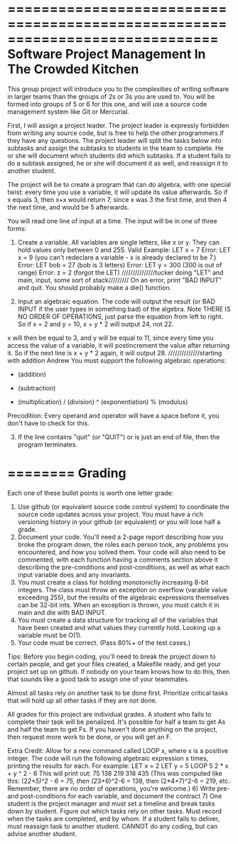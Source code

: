 =============================================================================
						Software Project Management
						  In The Crowded Kitchen
=============================================================================

This group project will introduce you to the complexities of writing software
in larger teams than the groups of 2s or 3s you are used to. You will be
formed into groups of 5 or 6 for this one, and will use a source code
management system like Git or Mercurial. 

First, I will assign a project leader. The project leader is expressly
forbidden from writing any source code, but is free to help the other
programmers if they have any questions. The project leader will split the
tasks below into subtasks and assign the subtasks to students in the team to
complete. He or she will document which students did which subtasks. If a
student fails to do a subtask assigned, he or she will document it as well,
and reassign it to another student.

The project will be to create a program that can do algebra, with one special
twist: every time you use a variable, it will update its value afterwards. So
if x equals 3, then x+x would return 7, since x was 3 the first time, and then
4 the next time, and would be 5 afterwards.

You will read one line of input at a time. The input will be in one of three
forms:
1) Create a variable. All variables are single letters, like x or y. They can
hold values only between 0 and 255.
Valid Example: LET x = 7
Error: LET x = 9 (you can't redeclare a variable - x is already declared to be 7.)
Error: LET bob = 27 (bob is 3 letters)
Error: LET y = 300 (300 is out of range)
Error: z = 2 (forgot the LET)
///////////////tucker doing "LET" and main, input, some sort of stack/////////
On an error, print "BAD INPUT" and quit. You should probably make a die()
function.

2) Input an algebraic equation. The code will output the result (or BAD INPUT
if the user types in something bad) of the algebra. Note THERE IS NO ORDER OF
OPERATIONS, just parse the equation from left to right.
So if x = 2 and y = 10, x + y * 2 will output 24, not 22.

x will then be equal to 3, and y will be equal to 11, since every time you
access the value of a variable, it will postincrement the value after returning
it. So if the next line is x + y * 2 again, it will output 28.
//////////////starting with addition Andrew
You must support the following algebraic operations:
+ (addition)
- (subtraction)
* (multiplication)
/ (division)
^ (exponentiation) 
% (modulus)

Precodition: Every operand and operator will have a space before it, you don't
have to check for this.

3) If the line contains "quit" (or "QUIT") or is just an end of file, then the
program terminates.

========
Grading
========

Each one of these bullet points is worth one letter grade:
1) Use github (or equivalent source code control system) to coordinate the
source code updates across your project. You must have a rich versioning
history in your github (or equivalent) or you will lose half a grade.
2) Document your code. You'll need a 2-page report describing how you broke
the program down, the roles each person took, any problems you encountered,
and how you solved them. Your code will also need to be commented, with each
function having a comments section above it describing the pre-conditions and
post-conditions, as well as what each input variable does and any invariants.
3) You must create a class for holding monotoniclly increasing 8-bit integers.
The class must throw an exception on overflow (varable value exceeding 255),
but the results of the algebraic expressions themselves can be 32-bit ints.
When an exception is thrown, you must catch it in main and die with BAD INPUT.
4) You must create a data structure for tracking all of the variables that
have been created and what values they currently hold. Looking up a variable
must be O(1).
5) Your code must be correct. (Pass 80%+ of the test cases.) 

Tips:
Before you begin coding, you'll need to break the project down to certain
people, and get your files created, a Makefile ready, and get your project set
up on github. If nobody on your team knows how to do this, then that sounds
like a good task to assign one of your teammates.

Almost all tasks rely on another task to be done first. Prioritize critical
tasks that will hold up all other tasks if they are not done.

All grades for this project are individual grades. A student who fails to
complete their task will be penalized. It's possible for half a team to get As
and half the team to get Fs. If you haven't done anything on the project, then
request more work to be done, or you will get an F.


Extra Credit:
Allow for a new command called LOOP x, where x is a positive integer. The code
will run the following algebraic expression x times, printing the results for each.
For example:
LET x = 2
LET y = 5
LOOP 5
2 * x + y ^ 2 - 6
This will print out:
75
138
219
318
435
(This was computed like this: (2*2+5)^2 - 6 = 75, then (2*3+6)^2-6 = 138, then
(2*4+7)^2-6 = 219, etc. Remember, there are no order of operations, you're
welcome.)
6) Write pre- and post-conditions for each variable, and document the contract
7) One student is the project manager and must set a timeline and break tasks
down by student. Figure out which tasks rely on other tasks. Must record when
the tasks are completed, and by whom. If a student fails to deliver, must
reassign task to another student. CANNOT do any coding, but can advise another
student.
